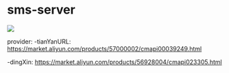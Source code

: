 # sms-server 

<a href=https://www.github.com/my-sakura/sms-server>
 <img src="https://img.shields.io/badge/readme%20style-standard-green">
 </a>
 
provider:
 -tianYanURL: https://market.aliyun.com/products/57000002/cmapi00039249.html
 
 -dingXin: https://market.aliyun.com/products/56928004/cmapi023305.html

